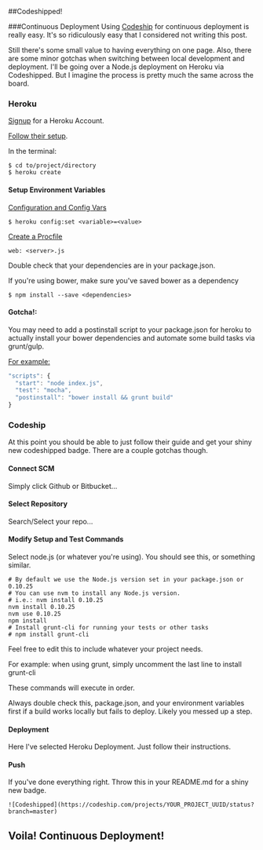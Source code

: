 ##Codeshipped!

###Continuous Deployment
Using [Codeship](https://codeship.com) for continuous deployment is really easy. It's so ridiculously easy that I considered not writing this post.

Still there's some small value to having everything on one page.
Also, there are some minor gotchas when switching between local development and deployment.
I'll be going over a Node.js deployment on Heroku via Codeshipped.
But I imagine the process is pretty much the same across the board.

### Heroku
[Signup](https://signup.heroku.com/) for a Heroku Account. 

[Follow their setup](https://devcenter.heroku.com/articles/getting-started-with-nodejs#set-up).


In the terminal:
```
$ cd to/project/directory
$ heroku create
```

#### Setup Environment Variables
[Configuration and Config Vars](https://devcenter.heroku.com/articles/config-vars)

```
$ heroku config:set <variable>=<value>
```

[Create a Procfile](https://devcenter.heroku.com/articles/getting-started-with-nodejs#define-a-procfile)

```
web: <server>.js
```

Double check that your dependencies are in your package.json.

If you're using bower, make sure you've saved bower as a dependency
```
$ npm install --save <dependencies>
```

#### Gotcha!:

You may need to add a postinstall script to your package.json for heroku to actually install your bower dependencies and automate some build tasks via grunt/gulp.

[For example:](https://devcenter.heroku.com/articles/nodejs-support#customizing-the-build-process)

```javascript
"scripts": {
  "start": "node index.js",
  "test": "mocha",
  "postinstall": "bower install && grunt build"
}
```

### Codeship

At this point you should be able to just follow their guide and get your shiny new codeshipped badge. There are a couple gotchas though.

#### Connect SCM
Simply click Github or Bitbucket...

#### Select Repository
Search/Select your repo...

#### Modify Setup and Test Commands
Select node.js (or whatever you're using).
You should see this, or something similar.


```
# By default we use the Node.js version set in your package.json or 0.10.25
# You can use nvm to install any Node.js version.
# i.e.: nvm install 0.10.25
nvm install 0.10.25
nvm use 0.10.25
npm install
# Install grunt-cli for running your tests or other tasks
# npm install grunt-cli
```
Feel free to edit this to include whatever your project needs.

For example: when using grunt, simply uncomment the last line to install grunt-cli

These commands will execute in order.


Always double check this, package.json, and your environment variables first if a build works locally but fails to deploy. Likely you messed up a step.


#### Deployment
Here I've selected Heroku Deployment.
Just follow their instructions.

#### Push
If you've done everything right.
Throw this in your README.md for a shiny new badge.
```
![Codeshipped](https://codeship.com/projects/YOUR_PROJECT_UUID/status?branch=master)
```

## Voila! Continuous Deployment!